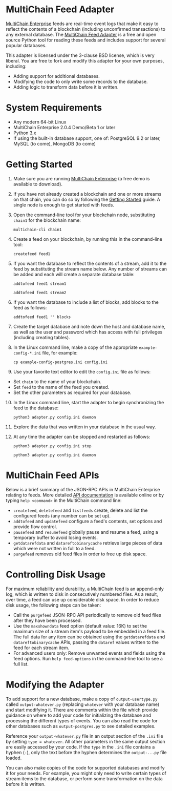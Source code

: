 MultiChain Feed Adapter
=======================

[MultiChain Enterprise](https://www.multichain.com/enterprise/) feeds are real-time event logs that make it easy to reflect the contents of a blockchain (including unconfirmed transactions) to any external database. The [MultiChain Feed Adapter](https://github.com/MultiChain/multichain-feed-adapter) is a free and open source Python tool for reading these feeds and includes support for several popular databases.

This adapter is licensed under the 3-clause BSD license, which is very liberal. You are free to fork and modify this adapter for your own purposes, including:

* Adding support for additional databases.
* Modifying the code to only write some records to the database.
* Adding logic to transform data before it is written.


System Requirements
===================

* Any modern 64-bit Linux
* MultiChain Enterprise 2.0.4 Demo/Beta 1 or later
* Python 3.x
* If using the built-in database support, one of: PostgreSQL 9.2 or later, MySQL (to come), MongoDB (to come)


Getting Started
===============

1. Make sure you are running [MultiChain Enterprise](https://www.multichain.com/enterprise/) (a free demo is available to download).

2. If you have not already created a blockchain and one or more streams on that chain, you can do so by following the [Getting Started](https://www.multichain.com/getting-started/) guide. A single node is enough to get started with feeds.

3. Open the command-line tool for your blockchain node, substituting `chain1` for the blockchain name:

	`multichain-cli chain1`

4. Create a feed on your blockchain, by running this in the command-line tool:

	`createfeed feed1`
    
5. If you want the database to reflect the contents of a stream, add it to the feed by substituting the stream name below. Any number of streams can be added and each will create a separate database table:

	`addtofeed feed1 stream1`

	`addtofeed feed1 stream2`
    
6. If you want the database to include a list of blocks, add blocks to the feed as follows:

	`addtofeed feed1 '' blocks`
    
7. Create the target database and note down the host and database name, as well as the user and password which has access with full privileges (including creating tables).

8. In the Linux command line, make a copy of the appropriate `example-config-*.ini` file, for example:

	`cp example-config-postgres.ini config.ini`
	
9. Use your favorite text editor to edit the `config.ini` file as follows:

* Set `chain` to the name of your blockchain.
* Set `feed` to the name of the feed you created.
* Set the other parameters as required for your database.

10. In the Linux command line, start the adapter to begin synchronizing the feed to the database:

	`python3 adapter.py config.ini daemon`
	
11.	Explore the data that was written in your database in the usual way.

12. At any time the adapter can be stopped and restarted as follows:

	`python3 adapter.py config.ini stop`

	`python3 adapter.py config.ini daemon`


MultiChain Feed APIs
====================
	
Below is a brief summary of the JSON-RPC APIs in MultiChain Enterprise relating to feeds. More detailed [API documentation](https://www.multichain.com/developers/json-rpc-api/) is available online or by typing `help <command>` in the MultiChain command line:

* `createfeed`, `deletefeed` and `listfeeds` create, delete and list the configured feeds (any number can be set up).
* `addtofeed` and `updatefeed` configure a feed's contents, set options and provide flow control.
* `pausefeed` and `resumefeed` globally pause and resume a feed, using a temporary buffer to avoid losing events.
* `getdatarefdata` and `datareftobinarycache` retrieve large pieces of data which were not written in full to a feed.
* `purgefeed` removes old feed files in order to free up disk space.


Controlling Disk Usage
======================

For maximum reliability and durability, a MultiChain feed is an append-only log, which is written to disk in consecutively numbered files. As a result, over time, a feed can use up considerable disk space. In order to reduce disk usage, the following steps can be taken:

* Call the `purgefeed` JSON-RPC API periodically to remove old feed files after they have been processed.
* Use the `maxshowndata` feed option (default value: 16K) to set the maximum size of a stream item's payload to be embedded in a feed file. The full data for any item can be obtained using the `getdatarefdata` and `datareftobinarycache` APIs, passing the `dataref` values written to the feed for each stream item.
* For advanced users only: Remove unwanted events and fields using the feed options. Run `help feed-options` in the command-line tool to see a full list.


Modifying the Adapter
=====================

To add support for a new database, make a copy of `output-usertype.py` called `output-whatever.py` (replacing `whatever` with your database name) and start modifying it. There are comments within the file which provide guidance on where to add your code for initializing the database and processing the different types of events. You can also read the code for other databases such as `output-postgres.py` to see detailed examples.

Reference your `output-whatever.py` file in an output section of the `.ini` file by setting `type = whatever`. All other parameters in the same output section are easily accessed by your code. If the `type` in the `.ini` file contains a hyphen (`-`), only the text before the hyphen determines the `output-...py` file loaded.

You can also make copies of the code for supported databases and modify it for your needs. For example, you might only need to write certain types of stream items to the database, or perform some transformation on the data before it is written.